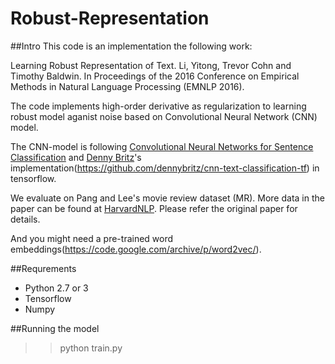 # Robust-Representation


##Intro
This code is an implementation the following work:

Learning Robust Representation of Text. Li, Yitong, Trevor Cohn and Timothy Baldwin. In Proceedings of the 2016 Conference on Empirical Methods in Natural Language Processing (EMNLP 2016).

The code implements high-order derivative as regularization to learning robust model aganist noise based on Convolutional Neural Network (CNN) model.

The CNN-model is following [Convolutional Neural Networks for Sentence Classification](http://arxiv.org/abs/1408.5882) and [Denny Britz](http://www.wildml.com)'s implementation(https://github.com/dennybritz/cnn-text-classification-tf) in tensorflow.

We evaluate on Pang and Lee's movie review dataset (MR).
More data in the paper can be found at [HarvardNLP](https://github.com/harvardnlp/sent-conv-torch/tree/master/data).
Please refer the original paper for details.

And you might need a pre-trained word embeddings(https://code.google.com/archive/p/word2vec/).

##Requrements

- Python 2.7 or 3
- Tensorflow
- Numpy

##Running the model

>> python train.py
